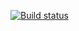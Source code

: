 [![Build status](https://ci.appveyor.com/api/projects/status/vyl65b92kae945ho/branch/main?svg=true)](https://ci.appveyor.com/project/ValentinaProz/project1-2-ci-appveyor-json-schema-postman-echo/branch/main)